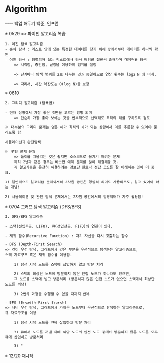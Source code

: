 # Algorithm
---- 백업 해두기
백준, 인프런

※ 0529 => 파이썬 알고리즘 복습 

    1. 이진 탐색 알고리즘
    - 순차 탐색 : 리스트 안에 있는 특정한 데이터를 찾기 위해 앞에서부터 데이터를 하나씩 확인
    - 이진 탐색 : 정렬되어 있는 리스트에서 탐색 범위를 절반씩 좁혀가며 데이터를 탐색
        => 시작점, 중간점, 끝점을 이용하여 범위를 설정

        => 단계마다 탐색 범위를 2로 나누는 것과 동일하므로 연산 횟수는 log2 N 에 비례.
        
        => 따라서, 시간 복잡도는 O(log N)을 보장


※ 0610

    2. 그리디 알고리즘 (탐욕법)

    - 현재 상황에서 가장 좋은 것만을 고르는 방법 의미
        => 단순히 가장 좋아 보이는 것을 반복적으로 선택해도 최적의 해를 구하도록 검토
    
    ※ 대부분의 그리디 문제는 얻은 해가 최적의 해가 되는 상황에서 이를 추론할 수 있어야 풀리도록 함

    시뮬레이션과 완전탐색

    ※ 구현 문제 유형 
        => 풀이를 떠올리는 것은 쉽지만 소스코드로 옮기기 어려운 문제
        특히 2번과 같은 경우는 비슷한 예제 문제를 많이 해결해볼 것.
        꼭 알고리즘을 온전히 해결하려는 것보단 힌트나 정답 코드를 잘 이해하는 것이 더 중요.

    1) 일반적으로 알고리즘 문제에서의 2차원 공간은 행렬의 의미로 사용되므로, 알고 있어야 하는 개념!

    2) 시뮬레이션 및 완전 탐색 문제에서는 2차원 공간에서의 방향벡터가 자주 활용됨!
    

※ 0704 그래프 탐색 알고리즘 (DFS/BFS)

    3. DFS/BFS 알고리즘
    
    - 스택(선입후출, LIFO), 큐(선입선출, FIFO)와 연관이 있다. 

    - 재귀 함수(Recursive Function) : 자기 자신을 다시 호출하는 함수

    - DFS (Depth-First Search) 
    => 깊이 우선 탐색, 그래프에서 깊은 부분을 우선적으로 탐색하는 알고리즘으로,
    스택 자료구조 혹은 재귀 함수를 이용함.
        
        1) 탐색 시작 노드를 스택에 삽입하지 않고 방문 처리
        
        2) 스택의 최상단 노드에 방문하지 않은 인접 노드가 하나라도 있으면,
        그 노드를 스택에 넣고 방문처리 (방문하지 않은 인접 노드가 없으면 스택에서 최상단 노드를 꺼냄)

        3) 2번의 과정을 수행할 수 없을 때까지 반복

    - BFS (Breadth-First Search)
    => 너비 우선 탐색, 그래프에서 가까운 노드부터 우선적으로 탐색하는 알고리즘으로,
    큐 자료구조를 이용

        1) 탐색 시작 노드를 큐에 삽입하고 방문 처리

        2) 큐에서 노드를 꺼낸 뒤에 해당 노드의 인접 노드 중에서 방문하지 않은 노드를 모두 큐에 삽입하고 방문처리

        3) "


※ 12/20 재시작

